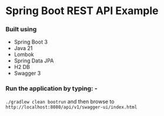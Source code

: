 # Spring Boot REST API Example

### Built using

- Spring Boot 3
- Java 21
- Lombok
- Spring Data JPA
- H2 DB
- Swagger 3

### Run the application by typing: -
`./gradlew clean bootrun` and then browse to `http://localhost:8080/api/v1/swagger-ui/index.html`
